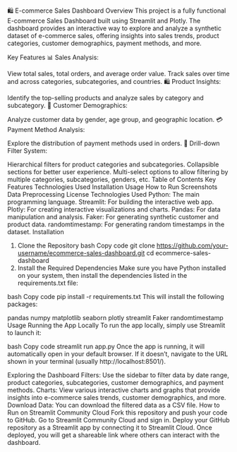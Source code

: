 🛍️ E-commerce Sales Dashboard
Overview
This project is a fully functional E-commerce Sales Dashboard built using Streamlit and Plotly. The dashboard provides an interactive way to explore and analyze a synthetic dataset of e-commerce sales, offering insights into sales trends, product categories, customer demographics, payment methods, and more.

Key Features
📊 Sales Analysis:

View total sales, total orders, and average order value.
Track sales over time and across categories, subcategories, and countries.
🛍️ Product Insights:

Identify the top-selling products and analyze sales by category and subcategory.
👥 Customer Demographics:

Analyze customer data by gender, age group, and geographic location.
💳 Payment Method Analysis:

Explore the distribution of payment methods used in orders.
📅 Drill-down Filter System:

Hierarchical filters for product categories and subcategories.
Collapsible sections for better user experience.
Multi-select options to allow filtering by multiple categories, subcategories, genders, etc.
Table of Contents
Key Features
Technologies Used
Installation
Usage
How to Run
Screenshots
Data Preprocessing
License
Technologies Used
Python: The main programming language.
Streamlit: For building the interactive web app.
Plotly: For creating interactive visualizations and charts.
Pandas: For data manipulation and analysis.
Faker: For generating synthetic customer and product data.
randomtimestamp: For generating random timestamps in the dataset.
Installation
1. Clone the Repository
bash
Copy code
git clone https://github.com/your-username/ecommerce-sales-dashboard.git
cd ecommerce-sales-dashboard
2. Install the Required Dependencies
Make sure you have Python installed on your system, then install the dependencies listed in the requirements.txt file:

bash
Copy code
pip install -r requirements.txt
This will install the following packages:

pandas
numpy
matplotlib
seaborn
plotly
streamlit
Faker
randomtimestamp
Usage
Running the App Locally
To run the app locally, simply use Streamlit to launch it:

bash
Copy code
streamlit run app.py
Once the app is running, it will automatically open in your default browser. If it doesn’t, navigate to the URL shown in your terminal (usually http://localhost:8501/).

Exploring the Dashboard
Filters: Use the sidebar to filter data by date range, product categories, subcategories, customer demographics, and payment methods.
Charts: View various interactive charts and graphs that provide insights into e-commerce sales trends, customer demographics, and more.
Download Data: You can download the filtered data as a CSV file.
How to Run on Streamlit Community Cloud
Fork this repository and push your code to GitHub.
Go to Streamlit Community Cloud and sign in.
Deploy your GitHub repository as a Streamlit app by connecting it to Streamlit Cloud.
Once deployed, you will get a shareable link where others can interact with the dashboard.
